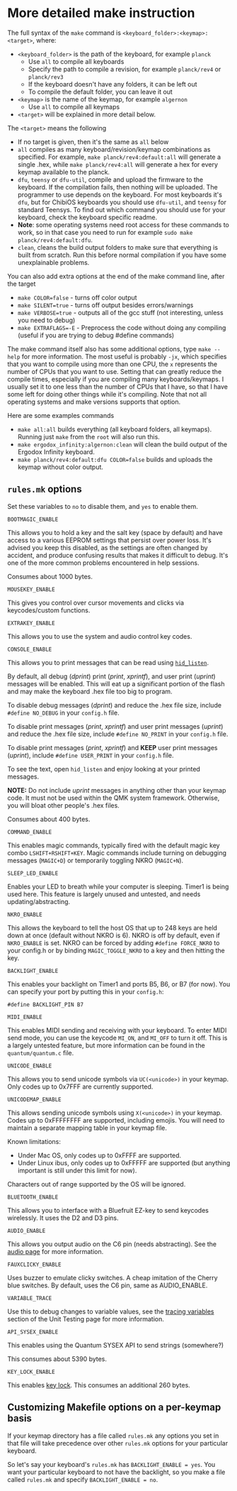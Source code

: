 # More detailed make instruction

The full syntax of the `make` command is `<keyboard_folder>:<keymap>:<target>`, where:

* `<keyboard_folder>` is the path of the keyboard, for example `planck`
  * Use `all` to compile all keyboards
  * Specify the path to compile a revision, for example `planck/rev4` or `planck/rev3` 
  * If the keyboard doesn't have any folders, it can be left out
  * To compile the default folder, you can leave it out
* `<keymap>` is the name of the keymap, for example `algernon`
  * Use `all` to compile all keymaps
* `<target>` will be explained in more detail below.

The `<target>` means the following
* If no target is given, then it's the same as `all` below
* `all` compiles as many keyboard/revision/keymap combinations as specified. For example, `make planck/rev4:default:all` will generate a single .hex, while `make planck/rev4:all` will generate a hex for every keymap available to the planck.
* `dfu`, `teensy` or `dfu-util`, compile and upload the firmware to the keyboard. If the compilation fails, then nothing will be uploaded. The programmer to use depends on the keyboard. For most keyboards it's `dfu`, but for ChibiOS keyboards you should use `dfu-util`, and `teensy` for standard Teensys. To find out which command you should use for your keyboard, check the keyboard specific readme. 
 * **Note**: some operating systems need root access for these commands to work, so in that case you need to run for example `sudo make planck/rev4:default:dfu`.
* `clean`, cleans the build output folders to make sure that everything is built from scratch. Run this before normal compilation if you have some unexplainable problems.

You can also add extra options at the end of the make command line, after the target

* `make COLOR=false` - turns off color output
* `make SILENT=true` - turns off output besides errors/warnings
* `make VERBOSE=true` - outputs all of the gcc stuff (not interesting, unless you need to debug)
* `make EXTRAFLAGS=-E` - Preprocess the code without doing any compiling (useful if you are trying to debug #define commands)

The make command itself also has some additional options, type `make --help` for more information. The most useful is probably `-jx`, which specifies that you want to compile using more than one CPU, the `x` represents the number of CPUs that you want to use. Setting that can greatly reduce the compile times, especially if you are compiling many keyboards/keymaps. I usually set it to one less than the number of CPUs that I have, so that I have some left for doing other things while it's compiling. Note that not all operating systems and make versions supports that option.

Here are some examples commands

* `make all:all` builds everything (all keyboard folders, all keymaps). Running just `make` from the `root` will also run this.
* `make ergodox_infinity:algernon:clean` will clean the build output of the Ergodox Infinity keyboard. 
* `make planck/rev4:default:dfu COLOR=false` builds and uploads the keymap without color output.

## `rules.mk` options

Set these variables to `no` to disable them, and `yes` to enable them.

`BOOTMAGIC_ENABLE`

This allows you to hold a key and the salt key (space by default) and have access to a various EEPROM settings that persist over power loss. It's advised you keep this disabled, as the settings are often changed by accident, and produce confusing results that makes it difficult to debug. It's one of the more common problems encountered in help sessions.

Consumes about 1000 bytes.

`MOUSEKEY_ENABLE`

This gives you control over cursor movements and clicks via keycodes/custom functions.

`EXTRAKEY_ENABLE`

This allows you to use the system and audio control key codes.

`CONSOLE_ENABLE`

This allows you to print messages that can be read using [`hid_listen`](https://www.pjrc.com/teensy/hid_listen.html). 

By default, all debug (*dprint*) print (*print*, *xprintf*), and user print (*uprint*) messages will be enabled. This will eat up a significant portion of the flash and may make the keyboard .hex file too big to program. 

To disable debug messages (*dprint*) and reduce the .hex file size, include `#define NO_DEBUG` in your `config.h` file.

To disable print messages (*print*, *xprintf*) and user print messages (*uprint*) and reduce the .hex file size, include `#define NO_PRINT` in your `config.h` file.

To disable print messages (*print*, *xprintf*) and **KEEP** user print messages (*uprint*), include `#define USER_PRINT` in your `config.h` file.

To see the text, open `hid_listen` and enjoy looking at your printed messages.

**NOTE:** Do not include *uprint* messages in anything other than your keymap code. It must not be used within the QMK system framework. Otherwise, you will bloat other people's .hex files. 

Consumes about 400 bytes.

`COMMAND_ENABLE`

This enables magic commands, typically fired with the default magic key combo `LSHIFT+RSHIFT+KEY`. Magic commands include turning on debugging messages (`MAGIC+D`) or temporarily toggling NKRO (`MAGIC+N`).

`SLEEP_LED_ENABLE`

Enables your LED to breath while your computer is sleeping. Timer1 is being used here. This feature is largely unused and untested, and needs updating/abstracting.

`NKRO_ENABLE`

This allows the keyboard to tell the host OS that up to 248 keys are held down at once (default without NKRO is 6). NKRO is off by default, even if `NKRO_ENABLE` is set. NKRO can be forced by adding `#define FORCE_NKRO` to your config.h or by binding `MAGIC_TOGGLE_NKRO` to a key and then hitting the key.

`BACKLIGHT_ENABLE`

This enables your backlight on Timer1 and ports B5, B6, or B7 (for now). You can specify your port by putting this in your `config.h`:

    #define BACKLIGHT_PIN B7

`MIDI_ENABLE`

This enables MIDI sending and receiving with your keyboard. To enter MIDI send mode, you can use the keycode `MI_ON`, and `MI_OFF` to turn it off. This is a largely untested feature, but more information can be found in the `quantum/quantum.c` file.

`UNICODE_ENABLE`

This allows you to send unicode symbols via `UC(<unicode>)` in your keymap. Only codes up to 0x7FFF are currently supported.

`UNICODEMAP_ENABLE`

This allows sending unicode symbols using `X(<unicode>)` in your keymap. Codes
up to 0xFFFFFFFF are supported, including emojis. You will need to maintain
a separate mapping table in your keymap file.

Known limitations:
- Under Mac OS, only codes up to 0xFFFF are supported.
- Under Linux ibus, only codes up to 0xFFFFF are supported (but anything important is still under this limit for now).

Characters out of range supported by the OS will be ignored.

`BLUETOOTH_ENABLE`

This allows you to interface with a Bluefruit EZ-key to send keycodes wirelessly. It uses the D2 and D3 pins.

`AUDIO_ENABLE`

This allows you output audio on the C6 pin (needs abstracting). See the [audio page](feature_audio.md) for more information.

`FAUXCLICKY_ENABLE`

Uses buzzer to emulate clicky switches. A cheap imitation of the Cherry blue switches. By default, uses the C6 pin, same as AUDIO_ENABLE.

`VARIABLE_TRACE`

Use this to debug changes to variable values, see the [tracing variables](unit_testing.md#tracing-variables) section of the Unit Testing page for more information.

`API_SYSEX_ENABLE`

This enables using the Quantum SYSEX API to send strings (somewhere?)

This consumes about 5390 bytes.

`KEY_LOCK_ENABLE`

This enables [key lock](key_lock.md). This consumes an additional 260 bytes.

## Customizing Makefile options on a per-keymap basis

If your keymap directory has a file called `rules.mk` any options you set in that file will take precedence over other `rules.mk` options for your particular keyboard.

So let's say your keyboard's `rules.mk` has `BACKLIGHT_ENABLE = yes`. You want your particular keyboard to not have the backlight, so you make a file called `rules.mk` and specify `BACKLIGHT_ENABLE = no`.
